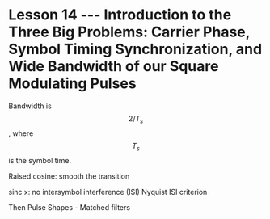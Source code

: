 # Lesson 14 --- Introduction to the Three Big Problems: Carrier Phase, Symbol Timing Synchronization, and Wide Bandwidth of our Square Modulating Pulses


Bandwidth is $$2/T_s$$, where $$T_s$$ is the symbol time.

Raised cosine: smooth the transition

sinc x: no intersymbol interference (ISI)
Nyquist ISI criterion


Then Pulse Shapes - Matched filters
